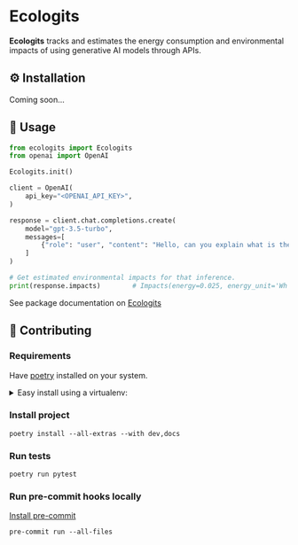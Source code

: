 Ecologits
============

**Ecologits** tracks and estimates the energy consumption and environmental impacts of using generative AI models through APIs.


## ⚙️ Installation

Coming soon...

## 🚀 Usage

```python
from ecologits import Ecologits
from openai import OpenAI

Ecologits.init()

client = OpenAI(
    api_key="<OPENAI_API_KEY>",
)

response = client.chat.completions.create(
    model="gpt-3.5-turbo",
    messages=[
        {"role": "user", "content": "Hello, can you explain what is the GenAI Impact project?"}
    ]
)

# Get estimated environmental impacts for that inference.
print(response.impacts)        # Impacts(energy=0.025, energy_unit='Wh', ...)
```



See package documentation on [Ecologits](<link-to-mkdocs-material>)

## 💪 Contributing

### Requirements

Have [poetry](https://python-poetry.org/docs/#installation) installed on your system.


<details>
<summary>
Easy install using a virtualenv:
</summary>

Create a venv:

```shell
python3 -m venv .venv
source .venv/bin/activate
```

Install poetry:

```shell
pip install poetry
```

</details>


### Install project

```shell
poetry install --all-extras --with dev,docs
```


### Run tests

```shell
poetry run pytest
```


### Run pre-commit hooks locally

[Install pre-commit](https://pre-commit.com/)

```shell
pre-commit run --all-files
```
